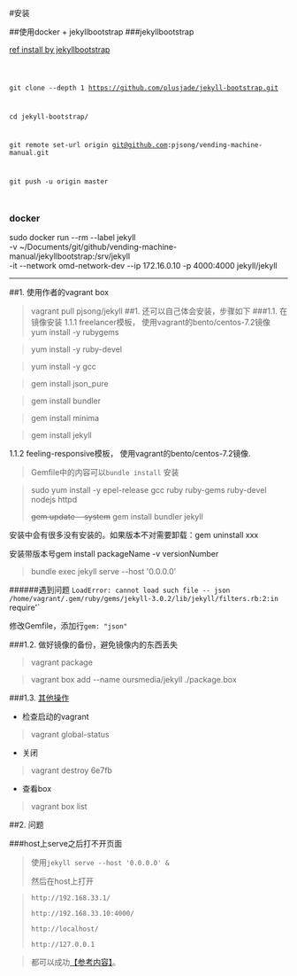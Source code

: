 #安装

##使用docker + jekyllbootstrap
###jekyllbootstrap

[ref install by jekyllbootstrap](jekyllbootstrap.com/usage/jekyll-quick-start.html)

<code>

git clone --depth 1 https://github.com/plusjade/jekyll-bootstrap.git

cd jekyll-bootstrap/

git remote set-url origin git@github.com:pjsong/vending-machine-manual.git

git push -u origin master

</code>

### docker
sudo docker run --rm --label jekyll \
 -v ~/Documents/git/github/vending-machine-manual/jekyllbootstrap:/srv/jekyll \
 -it --network omd-network-dev --ip 172.16.0.10 -p 4000:4000 jekyll/jekyll

---
##1. 使用作者的vagrant box
>vagrant pull pjsong/jekyll
##1. 还可以自己体会安装，步骤如下
###1.1. 在镜像安装
1.1.1 freelancer模板， 使用vagrant的bento/centos-7.2镜像
>yum install -y rubygems

>yum install -y ruby-devel

>yum install -y gcc

>gem install json_pure

>gem install bundler

>gem install minima

>gem install jekyll

1.1.2 feeling-responsive模板， 使用vagrant的bento/centos-7.2镜像. 

> Gemfile中的内容可以`bundle install` 安装

> sudo yum install -y  epel-release gcc ruby ruby-gems ruby-devel nodejs httpd
> 
> <del>gem update --system</del> 
> gem install bundler jekyll

安装中会有很多没有安装的。如果版本不对需要卸载：gem uninstall xxx

安装带版本号gem install packageName -v versionNumber

> bundle exec jekyll serve --host '0.0.0.0'

######遇到问题 
`LoadError: cannot load such file -- json
  /home/vagrant/.gem/ruby/gems/jekyll-3.0.2/lib/jekyll/filters.rb:2:in `require'`

修改Gemfile，添加行`gem: "json"`

###1.2. 做好镜像的备份，避免镜像内的东西丢失
> vagrant package

> vagrant box add --name oursmedia/jekyll ./package.box

###1.3. [其他操作](https://www.vagrantup.com/docs/cli/)
+ 检查启动的vagrant
>vagrant global-status

+ 关闭
>vagrant destroy 6e7fb

+ 查看box
>vagrant box list

##2. 问题

###host上serve之后打不开页面
>使用`jekyll serve --host '0.0.0.0' &`
>
>然后在host上打开

> `http://192.168.33.1/`
> 
> `http://192.168.33.10:4000/`
> 
> `http://localhost/`
> 
> `http://127.0.0.1`

> 都可以成功[【参考内容】](http://www.projectsnailtrail.org/blog/2015/04/14/setting-up-jekyll.html)。



